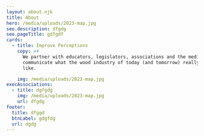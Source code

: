 ```yaml
---
layout: about.njk
title: About
hero: /media/uploads/2023-map.jpg
seo.description: dfgdg
seo.pageTitle: gdfgdf
cards:
  - title: Improve Perceptions
    copy: >+
      We partner with educators, legislators, associations and the media to
      communicate what the wood industry of today (and tomorrow) really looks
      like.

    img: /media/uploads/2023-map.jpg
execAssociations:
  - title: dgfgdg
    img: /media/uploads/2023-map.jpg
    url: dfgdg
footer:
  title: dfggd
  btnLabel: gdgfdg
  url: dgdg
---
```

